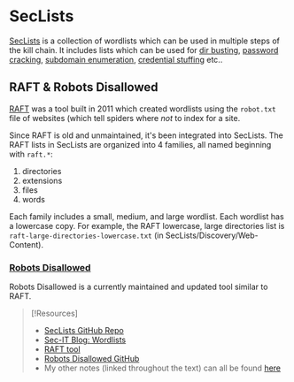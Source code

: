 
# SecLists
[SecLists](https://github.com/danielmiessler/SecLists) is a collection of wordlists which can be used in multiple steps of the kill chain. It includes lists which can be used for [dir busting](/cybersecurity/TTPs/recon/directory-enumeration.md), [password cracking](/cybersecurity/TTPs/exploitation/cracking/password-cracking.md), [subdomain enumeration](/PNPT/PEH/recon/hunting-subdomains.md), [credential stuffing](/PNPT/PEH/exploit-basics/credential-stuffing.md) etc..
## RAFT & Robots Disallowed
[RAFT](https://code.google.com/archive/p/raft/) was a tool built in 2011 which created wordlists using the `robot.txt` file of websites (which tell spiders where *not* to index for a site.

Since RAFT is old and unmaintained, it's been integrated into SecLists. The RAFT lists in SecLists are organized into 4 families, all named beginning with `raft.*`:
1. directories
2. extensions
3. files
4. words

Each family includes a small, medium, and large wordlist. Each wordlist has a lowercase copy. For example, the RAFT lowercase, large directories list is `raft-large-directories-lowercase.txt` (in SecLists/Discovery/Web-Content).
### [Robots Disallowed](/cybersecurity/tools/scanning-enumeration/wordlists/robots-disallowed.md)
Robots Disallowed is a currently maintained and updated tool similar to RAFT.

> [!Resources]
> - [SecLists GitHub Repo](https://github.com/danielmiessler/SecLists)
> - [Sec-IT Blog: Wordlists](https://blog.sec-it.fr/en/2021/03/02/web-wordlists/)
> - [RAFT tool](https://code.google.com/archive/p/raft/)
> - [Robots Disallowed GitHub](https://github.com/danielmiessler/RobotsDisallowed)
> - My other notes (linked throughout the text) can all be found [here](https://github.com/TrshPuppy/obsidian-notes)
